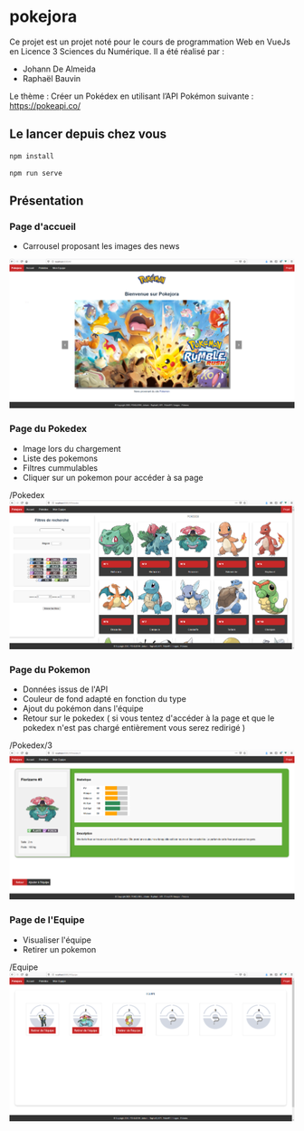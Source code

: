 # pokejora

Ce projet est un projet noté pour le cours de programmation Web en VueJs en Licence 3 Sciences du Numérique.
Il a été réalisé par :
- Johann De Almeida
- Raphaël Bauvin

Le thème : Créer un Pokédex en utilisant l’API Pokémon suivante : https://pokeapi.co/ 

## Le lancer depuis chez vous
```
npm install
```
```
npm run serve
```

## Présentation

### Page d'accueil
- Carrousel proposant les images des news

![image](https://raw.githubusercontent.com/Rafyb/Pokejora/master/docs/screens/Acceuil.png "Page accueil")

### Page du Pokedex
- Image lors du chargement
- Liste des pokemons
- Filtres cummulables
- Cliquer sur un pokemon pour accéder à sa page

/Pokedex
![image](https://raw.githubusercontent.com/Rafyb/Pokejora/master/docs/screens/Pokedex.png "Page Pokedex")

### Page du Pokemon
- Données issus de l'API
- Couleur de fond adapté en fonction du type
- Ajout du pokémon dans l'équipe
- Retour sur le pokedex
( si vous tentez d'accéder à la page et que le pokedex n'est pas chargé entièrement vous serez redirigé )

/Pokedex/3
![image](https://raw.githubusercontent.com/Rafyb/Pokejora/master/docs/screens/Pokemon.png "Page Pokemon")

### Page de l'Equipe
- Visualiser l'équipe
- Retirer un pokemon

/Equipe
![image](https://raw.githubusercontent.com/Rafyb/Pokejora/master/docs/screens/Equipe.png "Page Equipe")
